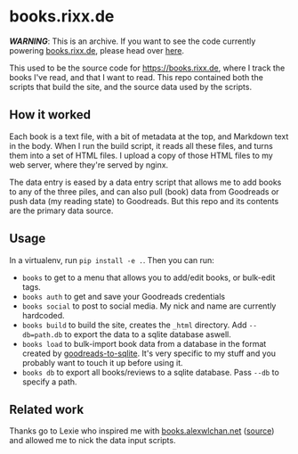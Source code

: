 # books.rixx.de

***WARNING***: This is an archive. If you want to see the code currently powering
[books.rixx.de](https://books.rixx.de), please head over [here](https://github.com/rixx/scriptorium).

This used to be the source code for <https://books.rixx.de>, where I track the books I've read, and that I want to read.
This repo contained both the scripts that build the site, and the source data used by the scripts.

## How it worked

Each book is a text file, with a bit of metadata at the top, and Markdown text in the body. When I run the build script,
it reads all these files, and turns them into a set of HTML files. I upload a copy of those HTML files to my web server,
where they're served by nginx.

The data entry is eased by a data entry script that allows me to add books to any of the three piles, and can also pull
(book) data from Goodreads or push data (my reading state) to Goodreads. But this repo and its contents are the primary
data source.

## Usage

In a virtualenv, run `pip install -e .`. Then you can run:

- `books` to get to a menu that allows you to add/edit books, or bulk-edit tags.
- `books auth` to get and save your Goodreads credentials
- `books social` to post to social media. My nick and name are currently hardcoded.
- `books build` to build the site, creates the `_html` directory. Add `--db=path.db` to export the data to a sqlite
  database aswell.
- `books load` to bulk-import book data from a database in the format created by
  [goodreads-to-sqlite](https://github.com/rixx/goodreads-to-sqlite). It's very specific to my stuff and you probably
  want to touch it up before using it.
- `books db` to export all books/reviews to a sqlite database. Pass ``--db`` to specify a path.

## Related work

Thanks go to Lexie who inspired me with [books.alexwlchan.net](https://books.alexwlchan.net/)
([source](https://git.alexwlchan.net/?a=summary&p=books.alexwlchan.net)) and allowed me to nick the data input scripts.
